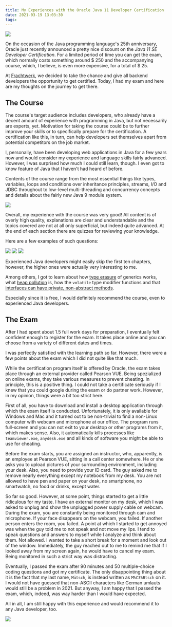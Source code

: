 ```yaml
---
title: My Experiences with the Oracle Java 11 Developer Certification
date: 2021-03-19 13:03:30
tags:
---
```


![](https://apps.muetsch.io/images/o:auto/rs,s:640?image=https://muetsch.io/images/java_cert2.png)

On the occasion of the Java programming language's 25th anniversary, Oracle just recently announced a pretty nice discount on the _Java 11 SE Developer Certification_. For a limited period of time you can get the exam, which normally costs something around $ 250 and the accompanying course, which, I believe, is even more expensive, for a total of $ 25.

 At [Frachtwerk](https://frachtwerk.de), we decided to take the chance and give all backend developers the opportunity to get certified. Today, I had my exam and here are my thoughts on the journey to get there.

## The Course
The course's target audience includes developers, who already have a decent amount of experience with programming in Java, but not necessarily are experts, yet. Motivation for taking the course could be to further improve your skills or to specifically prepare for the certification. A certification like this, in turn, can help developers set themselves apart from potential competitors on the job market.

I, personally, have been developing web applications in Java for a few years now and would consider my experience and language skills fairly advanced. However, I was surprised how much I could still learn, though. I even got to know feature of Java that I haven't had heard of before.

Contents of the course range from the most essential things like types, variables, loops and conditions over inheritance principles, streams, I/O and JDBC throughout to low-level multi-threading and concurrency concepts and details about the fairly new Java 9 module system.

![](https://apps.muetsch.io/images/o:auto/rs,s:640?image=https://muetsch.io/images/java_cert1.png)

Overall, my experience with the course was very good! All content is of overly high quality, explanations are clear and understandable and the topics covered are not at all only superficial, but indeed quite advanced. At the end of each section there are quizzes for reviewing your knowledge. 

Here are a few examples of such questions:

![](https://apps.muetsch.io/images/o:auto/rs,s:640?image=https://muetsch.io/images/java_cert6.png)
![](https://apps.muetsch.io/images/o:auto/rs,s:640?image=https://muetsch.io/images/java_cert4.png)
![](https://apps.muetsch.io/images/o:auto/rs,s:640?image=https://muetsch.io/images/java_cert5.png)

Experienced Java developers might easily skip the first ten chapters, however, the higher ones were actually very interesting to me.

Among others, I got to learn about how [type erasure](https://docs.oracle.com/javase/tutorial/java/generics/erasure.html) of generics works, what [heap pollution](https://docs.oracle.com/javase/tutorial/java/generics/nonReifiableVarargsType.html#heap_pollution) is, how the `volatile` type modifier functions and that [interfaces can have private, non-abstract methods](images/java_cert3.png).

Especially since it is free, I would definitely recommend the course, even to experienced Java developers. 

## The Exam
After I had spent about 1.5 full work days for preparation, I eventually felt confident enough to register for the exam. It takes place online and you can choose from a variety of different dates and times. 

I was perfectly satisfied with the learning path so far. However, there were a few points about the exam which I did not quite like that much.

While the certification program itself is offered by Oracle, the exam takes place through an external provider called Pearson VUE. Being spezialized on online exams, they take various measures to prevent cheating. In principle, this is a positive thing. I could not take a certificate seriously if I knew that you could google during the exam or do partner work. However, in my opinion, things were a bit too strict here.

First of all, you have to download and install a desktop application through which the exam itself is conducted. Unfortunately, it is only available for Windows and Mac and it turned out to be non-trivial to find a non-Linux computer with webcam and microphone at our office. The program runs full-screen and you can not exit to your desktop or other programs from it, which makes sense. Also, it automatically kills processes like `teamviewer.exe`, `anydesk.exe` and all kinds of software you might be able to use for cheating. 

Before the exam starts, you are assigned an instructor, who, apparently, is an employee at Pearson VUE, sitting in a call center somewhere. He or she asks you to upload pictures of your surrounding environment, including your desk. Also, you need to provide your ID card. The guy asked me to remove nearly everything except my notebook from my desk. You are not allowed to have pen and paper on your desk, no smartphone, no smartwatch, no food or drinks, except water. 

So far so good. However, at some point, things started to get a little ridiculous for my taste. I have an external monitor on my desk, which I was asked to unplug and show the unplugged power supply cable on webcam. During the exam, you are constantly being monitored through cam and microphone. If your face disappears on the webcam, you failed. If another person enters the room, you failed. A point at which I started to get annoyed was when the guy told me to not speak and not move my lips. I tend to speak questions and answers to myself while I analyze and think about them. Not allowed. I wanted to take a short break for a moment and look out of the window. Immediately, the guy reached out to me to remind me that if I looked away from my screen again, he would have to cancel my exam. Being monitored in such a strict way was distracting. 

Eventually, I passed the exam after 90 minutes and 50 multiple-choice coding questions and got my certificate. The only disappointing thing about it is the fact that my last name, `Mütsch`, is instead written as `M%C3%Btsch` on it. I would not have guessed that non-ASCII characters like German umlauts would still be a problem in 2021. But anyway, I am happy that I passed the exam, which, indeed, was way harder than I would have expected.

All in all, I am still happy with this experience and would recommend it to any Java developer, too. 

![](https://apps.muetsch.io/images/o:auto/rs,s:640?image=https://muetsch.io/images/java_cert8.png)